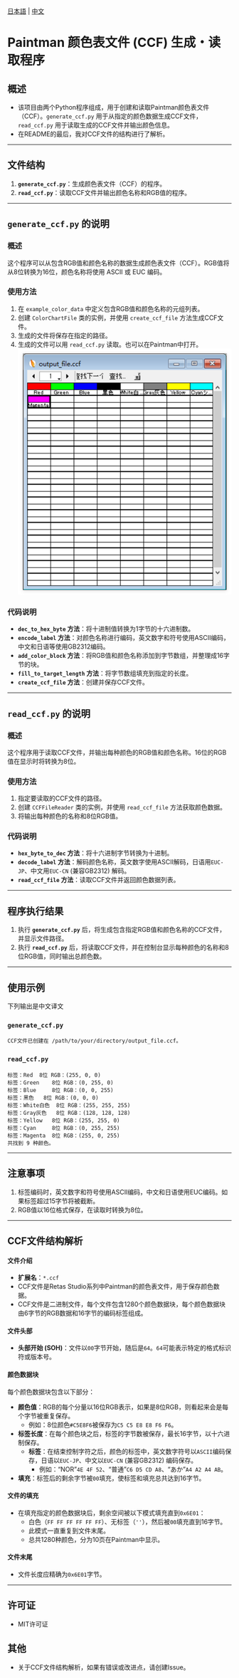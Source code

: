 [日本語](README.md) | [中文](README_zh.md)
# Paintman 颜色表文件 (CCF) 生成・读取程序

## 概述
- 该项目由两个Python程序组成，用于创建和读取Paintman颜色表文件（CCF）。`generate_ccf.py` 用于从指定的颜色数据生成CCF文件，`read_ccf.py` 用于读取生成的CCF文件并输出颜色信息。
- 在README的最后，我对CCF文件的结构进行了解析。

---

## 文件结构
1. **`generate_ccf.py`**：生成颜色表文件（CCF）的程序。
2. **`read_ccf.py`**：读取CCF文件并输出颜色名称和RGB值的程序。

---

## `generate_ccf.py` 的说明
### 概述
这个程序可以从包含RGB值和颜色名称的数据生成颜色表文件（CCF）。RGB值将从8位转换为16位，颜色名称将使用 ASCII 或 EUC 编码。

### 使用方法
1. 在 `example_color_data` 中定义包含RGB值和颜色名称的元组列表。
2. 创建 `ColorChartFile` 类的实例，并使用 `create_ccf_file` 方法生成CCF文件。
3. 生成的文件将保存在指定的路径。
4. 生成的文件可以用 `read_ccf.py` 读取。也可以在Paintman中打开。
![在Paintman中打开的CCF文件](screenshot/output_sample.png)

### 代码说明
- **`dec_to_hex_byte` 方法**：将十进制值转换为1字节的十六进制数。
- **`encode_label` 方法**：对颜色名称进行编码，英文数字和符号使用ASCII编码，中文和日语等使用GB2312编码。
- **`add_color_block` 方法**：将RGB值和颜色名称添加到字节数组，并整理成16字节的块。
- **`fill_to_target_length` 方法**：将字节数组填充到指定的长度。
- **`create_ccf_file` 方法**：创建并保存CCF文件。

---

## `read_ccf.py` 的说明
### 概述
这个程序用于读取CCF文件，并输出每种颜色的RGB值和颜色名称。16位的RGB值在显示时将转换为8位。

### 使用方法
1. 指定要读取的CCF文件的路径。
2. 创建 `CCFFileReader` 类的实例，并使用 `read_ccf_file` 方法获取颜色数据。
3. 将输出每种颜色的名称和8位RGB值。

### 代码说明
- **`hex_byte_to_dec` 方法**：将十六进制字节转换为十进制。
- **`decode_label` 方法**：解码颜色名称，英文数字使用ASCII解码，日语用`EUC-JP`、中文用`EUC-CN` (兼容GB2312) 解码。
- **`read_ccf_file` 方法**：读取CCF文件并返回颜色数据列表。

---

## 程序执行结果
1. 执行 **`generate_ccf.py`** 后，将生成包含指定RGB值和颜色名称的CCF文件，并显示文件路径。
2. 执行 **`read_ccf.py`** 后，将读取CCF文件，并在控制台显示每种颜色的名称和8位RGB值，同时输出总颜色数。

---

## 使用示例
下列输出是中文译文
### `generate_ccf.py`
```plaintext
CCF文件已创建在 /path/to/your/directory/output_file.ccf。
```

### `read_ccf.py`
```plaintext
标签：Red 	8位 RGB：(255, 0, 0)
标签：Green 	8位 RGB：(0, 255, 0)
标签：Blue 	8位 RGB：(0, 0, 255)
标签：黑色 	8位 RGB：(0, 0, 0)
标签：White白色 	8位 RGB：(255, 255, 255)
标签：Gray灰色 	8位 RGB：(128, 128, 128)
标签：Yellow 	8位 RGB：(255, 255, 0)
标签：Cyan 	8位 RGB：(0, 255, 255)
标签：Magenta 	8位 RGB：(255, 0, 255)
共找到 9 种颜色。
```

---

## 注意事项
1. 标签编码时，英文数字和符号使用ASCII编码，中文和日语使用EUC编码。如果标签超过15字节将被截断。
2. RGB值以16位格式保存，在读取时转换为8位。

---
## CCF文件结构解析

#### 文件介绍
- **扩展名**：`*.ccf`
- CCF文件是Retas Studio系列中Paintman的颜色表文件，用于保存颜色数据。
- CCF文件是二进制文件，每个文件包含1280个颜色数据块，每个颜色数据块由6字节的RGB数据和16字节的编码标签组成。

#### 文件头部
- **头部开始 (SOH)**：文件以`00`字节开始，随后是`64`。`64`可能表示特定的格式标识符或版本号。

#### 颜色数据块
每个颜色数据块包含以下部分：
- **颜色值**：RGB的每个分量以16位RGB表示，如果是8位RGB，则看起来会是每个字节被重复保存。
  - 例如：8位颜色`#C5E8F6`被保存为`C5 C5 E8 E8 F6 F6`。
- **标签长度**：在每个颜色块之后，标签的字节数被保存，最长16字节，以十六进制保存。
  - **标签**：在结束控制字符之后，颜色的标签中，英文数字符号以`ASCII`编码保存，日语以`EUC-JP`、中文以`EUC-CN` (兼容GB2312) 编码保存。
    - 例如：“NOR”`4E 4F 52`、“普通”`C6 D5 CD A8`、“あか”`A4 A2 A4 AB`。
- **填充**：标签后的剩余字节被`00`填充，使标签和填充总共达到16字节。

#### 文件的填充
- 在填充指定的颜色数据块后，剩余空间被以下模式填充直到`0x6E01`：
  - 白色（`FF FF FF FF FF FF`）、无标签（`''`），然后被`00`填充直到16字节。
  - 此模式一直重复到文件末尾。
  - 总共1280种颜色，分为10页在Paintman中显示。

#### 文件末尾
- 文件长度应精确为`0x6E01`字节。

---
## 许可证
- MIT许可证

## 其他
- 关于CCF文件结构解析，如果有错误或改进点，请创建Issue。
